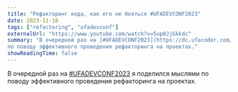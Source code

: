 ```yaml
---
title: "Рефакторинг кода, как его не бояться #UFADEVCONF2023"
date: 2023-11-18
tags: ["refactoring", "ufadevconf"]
externalUrl: "https://www.youtube.com/watch?v=5up0JjGkkdc"
summary: "В очередной раз на [#UFADEVCONF2023](https://dc.ufacoder.com/) я поделился мыслями
по поводу эффективного проведения рефакторинга на проектах."
showReadingTime: false
---
```


В очередной раз на [#UFADEVCONF2023](https://www.youtube.com/watch?v=5up0JjGkkdc) я поделился мыслями
по поводу эффективного проведения рефакторинга на проектах.